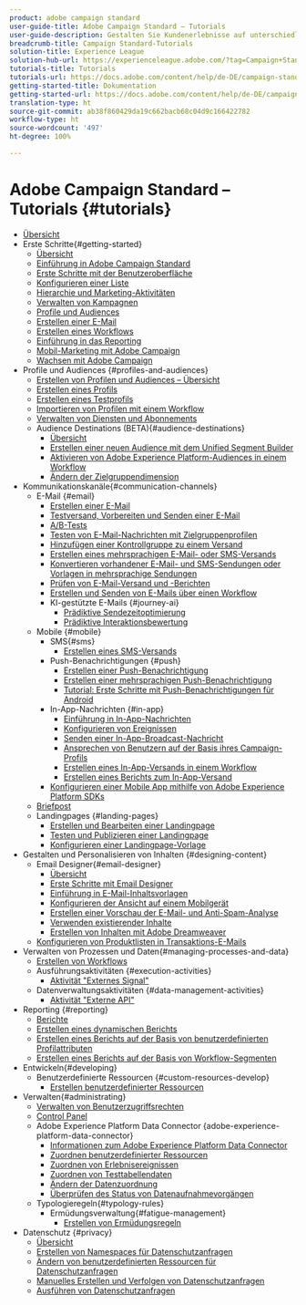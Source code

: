 ```yaml
---
product: adobe campaign standard
user-guide-title: Adobe Campaign Standard – Tutorials
user-guide-description: Gestalten Sie Kundenerlebnisse auf unterschiedlichsten Kanälen und schaffen Sie eine Umgebung für visuelle Kampagnenorchestrierungen, Interaktionsverwaltung in Echtzeit und kanalübergreifende Ausführung.
breadcrumb-title: Campaign Standard-Tutorials
solution-title: Experience League
solution-hub-url: https://experienceleague.adobe.com/?tag=Campaign+Standard#recommended/solutions/campaign
tutorials-title: Tutorials
tutorials-url: https://docs.adobe.com/content/help/de-DE/campaign-standard-learn/tutorials/overview.html
getting-started-title: Dokumentation
getting-started-url: https://docs.adobe.com/content/help/de-DE/campaign-standard/using/campaign-standard-home.html
translation-type: ht
source-git-commit: ab38f860429da19c662bacb68c04d9c166422782
workflow-type: ht
source-wordcount: '497'
ht-degree: 100%

---
```



# Adobe Campaign Standard – Tutorials {#tutorials}

+ [Übersicht](/help/overview.md)
+ Erste Schritte{#getting-started}
   + [Übersicht](/help/getting-started/getting-started-overview.md)
   + [Einführung in Adobe Campaign Standard](/help/getting-started/adobe-campaign-standard-introduction.md)
   + [Erste Schritte mit der Benutzeroberfläche](/help/getting-started/getting-started-with-the-ui.md)
   + [Konfigurieren einer Liste](/help/getting-started/configure-a-list.md)
   + [Hierarchie und Marketing-Aktivitäten](/help/getting-started/explore-hierarchy-and-marketing-activities.md)
   + [Verwalten von Kampagnen](/help/getting-started/managing-campaigns.md)
   + [Profile und Audiences](/help/getting-started/understanding-profiles-and-audiences.md)
   + [Erstellen einer E-Mail](https://docs.adobe.com/content/help/de-DE/campaign-standard-learn/tutorials/communication-channels/email/create-email-from-homepage.html)
   + [Erstellen eines Workflows](/help/managing-processes-and-data/create-workflow.md)
   + [Einführung in das Reporting](/help/getting-started/reporting-with-adobe-campaign-introduction.md)
   + [Mobil-Marketing mit Adobe Campaign](/help/getting-started/mobile-marketing-with-adobe-campaign.md)
   + [Wachsen mit Adobe Campaign](/help/getting-started/growing-with-adobe-campaign.md)
+ Profile und Audiences {#profiles-and-audiences}
   + [Erstellen von Profilen und Audiences – Übersicht](/help/profiles-and-audiences/creating-profiles-and-audiences.md)
   + [Erstellen eines Profils](/help/profiles-and-audiences/creating-a-profile.md)
   + [Erstellen eines Testprofils](/help/profiles-and-audiences/test-profiles.md)
   + [Importieren von Profilen mit einem Workflow](/help/managing-processes-and-data/importing-profiles.md)
   + [Verwalten von Diensten und Abonnements](/help/managing-processes-and-data/services-and-subscriptions.md)
   + Audience Destinations (BETA){#audience-destinations}
      + [Übersicht](/help/profiles-and-audiences/audience-destinations/audience-destinations-overview.md)
      + [Erstellen einer neuen Audience mit dem Unified Segment Builder](/help/profiles-and-audiences/audience-destinations/creating-audiences-using-segment-builder.md)
      + [Aktivieren von Adobe Experience Platform-Audiences in einem Workflow](/help/profiles-and-audiences/audience-destinations/activating-aep-audiences.md)
      + [Ändern der Zielgruppendimension](/help/profiles-and-audiences/audience-destinations/changing-targeting-dimension.md)
+ Kommunikationskanäle{#communication-channels}
   + E-Mail {#email}
      + [Erstellen einer E-Mail](/help/communication-channels/email/create-email-from-homepage.md)
      + [Testversand, Vorbereiten und Senden einer E-Mail](/help/communication-channels/email/sending-test-preparing-sending-email.md)
      + [A/B-Tests](/help/communication-channels/email/a-b-testing.md)
      + [Testen von E-Mail-Nachrichten mit Zielgruppenprofilen](/help/communication-channels/email/profile-substitution.md)
      + [Hinzufügen einer Kontrollgruppe zu einem Versand](/help/communication-channels/email/control-groups.md)
      + [Erstellen eines mehrsprachigen E-Mail- oder SMS-Versands](/help/communication-channels/create-multilingual-deliveries.md)
      + [Konvertieren vorhandener E-Mail- und SMS-Sendungen oder Vorlagen in mehrsprachige Sendungen](/help/communication-channels/covert-into-multilingual-deliveries.md)
      + [Prüfen von E-Mail-Versand und -Berichten](/help/communication-channels/email/reviewing-personalized-email-delivery-and-reports.md)
      + [Erstellen und Senden von E-Mails über einen Workflow](/help/communication-channels/email/create-and-send-emails-via-workflow.md)
      + KI-gestützte E-Mails {#journey-ai}
         + [Prädiktive Sendezeitoptimierung](/help/communication-channels/email/ai-powered-emails/predictive-send-time-optimization.md)
         + [Prädiktive Interaktionsbewertung](/help/communication-channels/email/ai-powered-emails/predictive-engagement-scoring.md)
   + Mobile {#mobile}
      + SMS{#sms}
         + [Erstellen eines SMS-Versands](/help/communication-channels/mobile/sms/sms-delivery.md)
      + Push-Benachrichtigungen {#push}
         + [Erstellen einer Push-Benachrichtigung](/help/communication-channels/mobile/push-notifications/creating-a-push-notification.md)
         + [Erstellen einer mehrsprachigen Push-Benachrichtigung](/help/communication-channels/mobile/push-notifications/creating-multilingual-push-notifications.md)
         + [Tutorial: Erste Schritte mit Push-Benachrichtigungen für Android](https://docs.adobe.com/content/help/de-DE/campaign-standard-learn/getting-started-with-push-notifications-android/introduction.html)
      + In-App-Nachrichten {#in-app}
         + [Einführung in In-App-Nachrichten](/help/communication-channels/mobile/in-app/in-app-message-overview.md)
         + [Konfigurieren von Ereignissen](/help/communication-channels/mobile/in-app/configure-events.md)
         + [Senden einer In-App-Broadcast-Nachricht](/help/communication-channels/mobile/in-app/broadcast-in-app-message.md)
         + [Ansprechen von Benutzern auf der Basis ihres Campaign-Profils](/help/communication-channels/mobile/in-app/target-users-based-on-campaign-profile.md)
         + [Erstellen eines In-App-Versands in einem Workflow](/help/communication-channels/mobile/in-app/in-app-activity.md)
         + [Erstellen eines Berichts zum In-App-Versand](/help/communication-channels/mobile/in-app/in-app-reporting.md)
      + [Konfigurieren einer Mobile App mithilfe von Adobe Experience Platform SDKs](/help/communication-channels/mobile/configure-mobile-apps-using-aep-sdk.md)
   + [Briefpost](/help/communication-channels/direct-mail/directmail.md)
   + Landingpages {#landing-pages}
      + [Erstellen und Bearbeiten einer Landingpage](/help/communication-channels/landing-pages/landing-page-create-and-edit.md)
      + [Testen und Publizieren einer Landingpage](/help/communication-channels/landing-pages/landing-page-test-and-publish.md)
      + [Konfigurieren einer Landingpage-Vorlage](/help/communication-channels/landing-pages/landing-page-configure-templates.md)
+ Gestalten und Personalisieren von Inhalten {#designing-content}
   + Email Designer{#email-designer}
      + [Übersicht](/help/designing-content/email-designer/email-designer-overview.md)
      + [Erste Schritte mit Email Designer](/help/designing-content/email-designer/getting-started-with-the-email-designer.md)
      + [Einführung in E-Mail-Inhaltsvorlagen](/help/designing-content/email-designer/email-content-templates.md)
      + [Konfigurieren der Ansicht auf einem Mobilgerät](/help/designing-content/email-designer/configure-the-mobile-view.md)
      + [Erstellen einer Vorschau der E-Mail- und Anti-Spam-Analyse](/help/designing-content/email-designer/preview-your-email.md)
      + [Verwenden existierender Inhalte](/help/designing-content/email-designer/working-with-existing-content.md)
      + [Erstellen von Inhalten mit Adobe Dreamweaver](/help/designing-content/email-designer/dreamweaver-integration.md)
   + [Konfigurieren von Produktlisten in Transaktions-E-Mails](/help/designing-content/product-listings-in-transactional-email.md)
+ Verwalten von Prozessen und Daten{#managing-processes-and-data}
   + [Erstellen von Workflows](/help/managing-processes-and-data/create-workflow.md)
   + Ausführungsaktivitäten {#execution-activities}
      + [Aktivität &quot;Externes Signal&quot;](/help/managing-processes-and-data/execution-activities/external-signal-activity.md)
   + Datenverwaltungsaktivitäten {#data-management-activities}
      + [Aktivität &quot;Externe API&quot;](/help/managing-processes-and-data/data-management-activities/external-api-activity.md)
+ Reporting {#reporting}
   + [Berichte](/help/getting-started/exploring-reports.md)
   + [Erstellen eines dynamischen Berichts](/help/reporting/creating-a-dynamic-report.md)
   + [Erstellen eines Berichts auf der Basis von benutzerdefinierten Profilattributen](/help/reporting/custom-profile-attributes-dynamic-reports.md)
   + [Erstellen eines Berichts auf der Basis von Workflow-Segmenten](/help/reporting/report-on-workflow-segments.md)
+ Entwickeln{#developing}
   + Benutzerdefinierte Ressourcen {#custom-resources-develop}
      + [Erstellen benutzerdefinierter Ressourcen](/help/managing-processes-and-data/custom-resources/creating-custom-resources.md)
+ Verwalten{#administrating}
   + [Verwalten von Benutzerzugriffsrechten](/help/administrating/managing-user-access-rights.md)
   + [Control Panel](https://docs.adobe.com/content/help/de-DE/campaign-standard-learn/control-panel/control-panel-overview.html)
   + Adobe Experience Platform Data Connector {adobe-experience-platform-data-connector}
      + [Informationen zum Adobe Experience Platform Data Connector](/help/administrating/adobe-experience-platform-data-connector/understanding-the-adobe-experience-platform-data-connector.md)
      + [Zuordnen benutzerdefinierter Ressourcen](/help/administrating/adobe-experience-platform-data-connector/mapping-custom-resources.md)
      + [Zuordnen von Erlebnisereignissen](/help/administrating/adobe-experience-platform-data-connector/mapping-experience-events.md)
      + [Zuordnen von Testtabellendaten](/help/administrating/adobe-experience-platform-data-connector/mapping-seed-table-data.md)
      + [Ändern der Datenzuordnung](/help/administrating/adobe-experience-platform-data-connector/modifying-data-mapping.md)
      + [Überprüfen des Status von Datenaufnahmevorgängen](/help/administrating/adobe-experience-platform-data-connector/checking-status-of-data-ingestion-jobs.md)
   + Typologieregeln{#typology-rules}
      + Ermüdungsverwaltung{#fatigue-management}
         + [Erstellen von Ermüdungsregeln](/help/administrating/typology-rules/fatigue-management/create-fatigue-rules.md)
+ Datenschutz {#privacy}
   + [Übersicht](/help/privacy/privacy-overview.md)
   + [Erstellen von Namespaces für Datenschutzanfragen](/help/privacy/namespaces-for-privacy-requests.md)
   + [Ändern von benutzerdefinierten Ressourcen für Datenschutzanfragen](/help/privacy/custom-resources-for-privacy-requests.md)
   + [Manuelles Erstellen und Verfolgen von Datenschutzanfragen](/help/privacy/create-and-track-privacy-requests.md)
   + [Ausführen von Datenschutzanfragen](/help/privacy/execute-privacy-requests.md)
